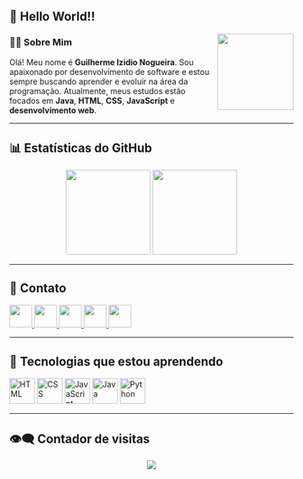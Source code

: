 ## 👋 Hello World!!

<img align="right" height="135" src="https://media.giphy.com/media/v1.Y2lkPTc5MGI3NjExbHA1aTd6c2c3eWtxMHZlNjRvcmR1MG15cG0xbTAwb2luN2tkczI0NiZlcD12MV9naWZzX3NlYXJjaCZjdD1n/quEsMOrr3hmQ8/giphy.gif" />

### 👨‍💻 Sobre Mim

Olá! Meu nome é **Guilherme Izidio Nogueira**. Sou apaixonado por desenvolvimento de software e estou sempre buscando aprender e evoluir na área da programação. Atualmente, meus estudos estão focados em **Java**, **HTML**, **CSS**, **JavaScript** e **desenvolvimento web**.

---

## 📊 Estatísticas do GitHub

<div align="center">
  <img src="https://github-readme-stats.vercel.app/api/top-langs?username=Guilhermezi&layout=compact&card_width=320&langs_count=5&theme=dracula&hide_border=false" height="150" />
  <img src="https://github-readme-stats.vercel.app/api?username=Guilhermezi&show_icons=true&include_all_commits=true&count_private=true&theme=dracula&hide_border=false" height="150" />
</div>

---

## 🔗 Contato

<div align="left">
  <a href="https://www.linkedin.com/in/guilherme-izidio-nogueira-7ab1ab370/" target="_blank">
    <img src="https://img.shields.io/static/v1?message=LinkedIn&logo=linkedin&label=&color=0077B5&logoColor=white&style=for-the-badge" height="40" />
  </a>
  <a href="https://discord.com/users/seuID" target="_blank">
    <img src="https://img.shields.io/static/v1?message=Discord&logo=discord&label=&color=7289DA&logoColor=white&style=for-the-badge" height="40" />
  </a>
  <a href="https://www.instagram.com/guilherme_izidio1/" target="_blank">
    <img src="https://img.shields.io/static/v1?message=Instagram&logo=instagram&label=&color=E4405F&logoColor=white&style=for-the-badge" height="40" />
  </a>
  <a href="https://api.whatsapp.com/send?phone=5511981214326" target="_blank">
    <img src="https://img.shields.io/static/v1?message=WhatsApp&logo=whatsapp&label=&color=25D366&logoColor=white&style=for-the-badge" height="40" />
  </a>
  <a href="mailto:guilhermeizidio@gmail.com" target="_blank">
    <img src="https://img.shields.io/static/v1?message=Gmail&logo=gmail&label=&color=D14836&logoColor=white&style=for-the-badge" height="40" />
  </a>
</div>

---

## 🧠 Tecnologias que estou aprendendo

<div align="left">
  <img src="https://cdn.jsdelivr.net/gh/devicons/devicon/icons/html5/html5-original.svg" height="45" alt="HTML" />
  <img src="https://cdn.jsdelivr.net/gh/devicons/devicon/icons/css3/css3-original.svg" height="45" alt="CSS" />
  <img src="https://cdn.jsdelivr.net/gh/devicons/devicon/icons/javascript/javascript-original.svg" height="45" alt="JavaScript" />
  <img src="https://cdn.jsdelivr.net/gh/devicons/devicon/icons/java/java-original.svg" height="45" alt="Java" />
  <img src="https://cdn.jsdelivr.net/gh/devicons/devicon/icons/python/python-original.svg" height="45" alt="Python" />
</div>

---

## 👁️‍🗨️ Contador de visitas

<div align="center">
  <img src="https://visitor-badge.laobi.icu/badge?page_id=Guilhermezi.Guilhermezi&left_color=dimgrey&right_color=darkblue&left_text=visits" />
</div>

